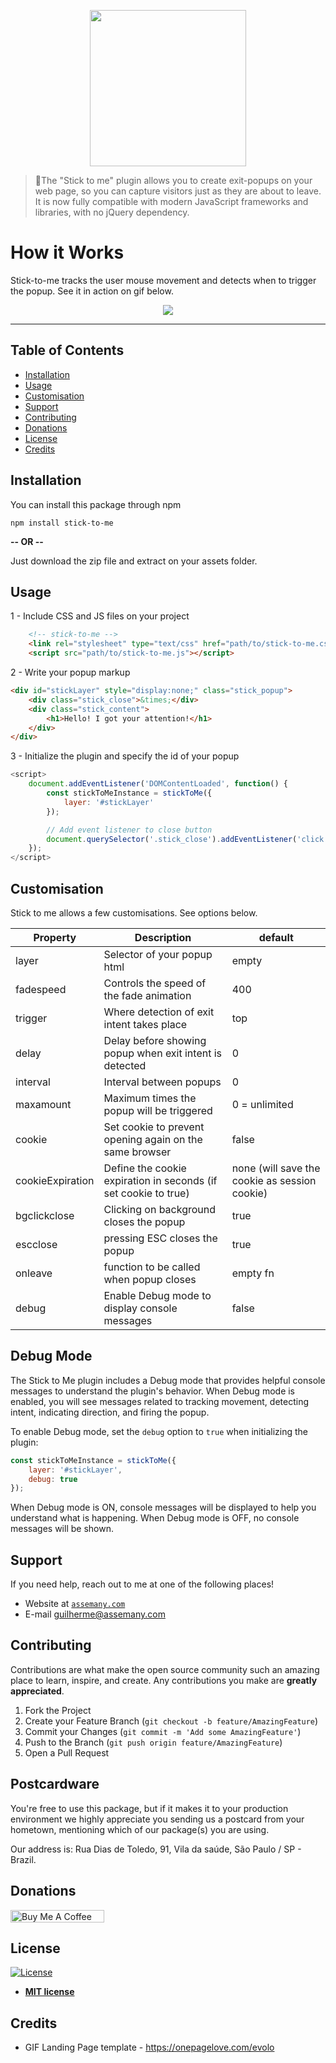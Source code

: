 <a href="https://assemany.com">

<p align="center">
  <img width="250"  src="https://res.cloudinary.com/assemany/image/upload/v1576176260/RGB_AI-min_thy8ta.png">
</p>
</a>



> 🦉The "Stick to me" plugin allows you to create exit-popups on your web page, so you can capture visitors just as they are about to leave. It is now fully compatible with modern JavaScript frameworks and libraries, with no jQuery dependency.

# How it Works

Stick-to-me tracks the user mouse movement and detects when to trigger the popup. See it in action on gif below.

<p align="center">
  <img src="https://res.cloudinary.com/assemany/image/upload/v1576177281/ezgif.com-optimize_pliyms.gif">
</p>

---


## Table of Contents 

- [Installation](#installation)
- [Usage](#usage)
- [Customisation](#customisation)
- [Support](#support)
- [Contributing](#contributing)
- [Donations](#contributing)
- [License](#license)
- [Credits](#credits)



## Installation

You can install this package through npm

`npm install stick-to-me`  

**-- OR --**

Just download the zip file and extract on your assets folder.


## Usage

1 - Include CSS and JS files on your project

```html
	<!-- stick-to-me -->
	<link rel="stylesheet" type="text/css" href="path/to/stick-to-me.css">
	<script src="path/to/stick-to-me.js"></script>
```
2 - Write your popup markup
```html
<div id="stickLayer" style="display:none;" class="stick_popup">
	<div class="stick_close">&times;</div>
	<div class="stick_content">
	    <h1>Hello! I got your attention!</h1>
	</div>
</div>
```
 
3 - Initialize the plugin and specify the id of your popup 
```js
<script>
	document.addEventListener('DOMContentLoaded', function() {
		const stickToMeInstance = stickToMe({
			layer: '#stickLayer'			
		});

		// Add event listener to close button
		document.querySelector('.stick_close').addEventListener('click', stickToMeInstance.close);
	});
</script>
```


## Customisation
Stick to me allows a few customisations. See options below.


| Property | Description | default |
|---|---|---|
| layer | Selector of your popup html | empty |
| fadespeed |Controls the speed of the fade animation | 400 |
| trigger | Where detection of exit intent takes place | top |
| delay | Delay before showing popup when exit intent is detected | 0 |
| interval | Interval between popups | 0 |
| maxamount | Maximum times the popup will be triggered | 0 = unlimited |
| cookie | Set cookie to prevent opening again on the same browser | false |
| cookieExpiration | Define the cookie expiration in seconds (if set cookie to true) | none (will save the cookie as session cookie)
| bgclickclose | Clicking on background closes the popup | true |
| escclose | pressing ESC closes the popup | true |
| onleave | function to be called when popup closes | empty fn |
| debug | Enable Debug mode to display console messages | false |

## Debug Mode

The Stick to Me plugin includes a Debug mode that provides helpful console messages to understand the plugin's behavior. When Debug mode is enabled, you will see messages related to tracking movement, detecting intent, indicating direction, and firing the popup.

To enable Debug mode, set the `debug` option to `true` when initializing the plugin:

```js
const stickToMeInstance = stickToMe({
    layer: '#stickLayer',
    debug: true
});
```

When Debug mode is ON, console messages will be displayed to help you understand what is happening. When Debug mode is OFF, no console messages will be shown.

## Support

If you need help, reach out to me at one of the following places!

- Website at <a href="https://assemany.com" target="_blank">`assemany.com`</a>
- E-mail guilherme@assemany.com

## Contributing

Contributions are what make the open source community such an amazing place to learn, inspire, and create. Any contributions you make are **greatly appreciated**.

1. Fork the Project
2. Create your Feature Branch (`git checkout -b feature/AmazingFeature`)
3. Commit your Changes (`git commit -m 'Add some AmazingFeature'`)
4. Push to the Branch (`git push origin feature/AmazingFeature`)
5. Open a Pull Request

## Postcardware
You're free to use this package, but if it makes it to your production environment we highly appreciate you sending us a postcard from your hometown, mentioning which of our package(s) you are using.

Our address is: Rua Dias de Toledo, 91, Vila da saúde, São Paulo / SP - Brazil.

## Donations


<a href="https://www.buymeacoffee.com/assemany" target="_blank"><img src="https://cdn.buymeacoffee.com/buttons/default-green.png" alt="Buy Me A Coffee" style="height: 20px !important; width: 150px !important;" ></a>


## License

[![License](http://img.shields.io/:license-mit-blue.svg?style=flat-square)](http://badges.mit-license.org)
- **[MIT license](http://opensource.org/licenses/mit-license.php)**

## Credits
- GIF Landing Page template - https://onepagelove.com/evolo
